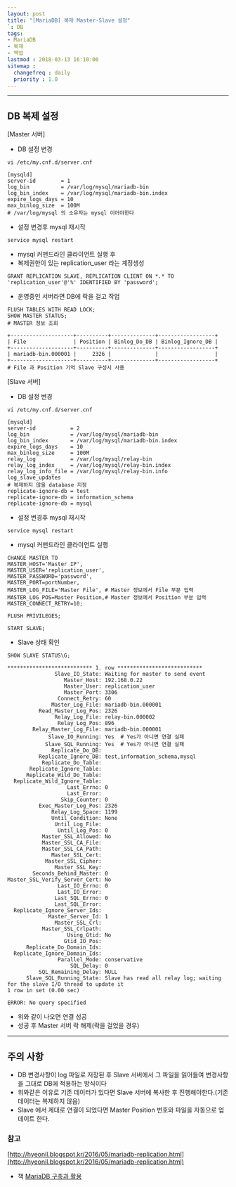 ```yaml
---
layout: post
title: "[MariaDB] 복제 Master-Slave 설정"
`: DB
tags:
- MariaDB
- 복제
- 백업
lastmod : 2018-03-13 16:10:00
sitemap :
  changefreq : daily
  priority : 1.0
---
```


***

## DB 복제 설정

<!--미리보기-->

[Master 서버]

- DB 설정 변경

```
vi /etc/my.cnf.d/server.cnf

[mysqld]
server-id        = 1
log_bin          = /var/log/mysql/mariadb-bin
log_bin_index    = /var/log/mysql/mariadb-bin.index
expire_logs_days = 10
max_binlog_size  = 100M
# /var/log/mysql 의 소유자는 mysql 이어야한다
```

- 설정 변경후 mysql 재시작

```
service mysql restart
```

- mysql 커맨드라인 클라이언트 실행 후
- 복제권한이 있는 replication_user 라는 계정생성

```
GRANT REPLICATION SLAVE, REPLICATION CLIENT ON *.* TO 'replication_user'@'%' IDENTIFIED BY 'password';
```

- 운영중인 서버라면 DB에 락을 걸고 작업

```
FLUSH TABLES WITH READ LOCK;
SHOW MASTER STATUS;
# MASTER 정보 조회

+--------------------+----------+--------------+------------------+
| File               | Position | Binlog_Do_DB | Binlog_Ignore_DB |
+--------------------+----------+--------------+------------------+
| mariadb-bin.000001 |     2326 |              |                  |
+--------------------+----------+--------------+------------------+
# File 과 Position 기억 Slave 구성시 사용
```
[Slave 서버]

- DB 설정 변경

```
vi /etc/my.cnf.d/server.cnf

[mysqld]
server-id           = 2
log_bin             = /var/log/mysql/mariadb-bin
log_bin_index       = /var/log/mysql/mariadb-bin.index
expire_logs_days    = 10
max_binlog_size     = 100M
relay_log           = /var/log/mysql/relay-bin
relay_log_index     = /var/log/mysql/relay-bin.index
relay_log_info_file = /var/log/mysql/relay-bin.info
log_slave_updates
# 복제하지 않을 database 지정
replicate-ignore-db = test
replicate-ignore-db = information_schema
replicate-ignore-db = mysql
```

- 설정 변경후 mysql 재시작

```
service mysql restart
```

- mysql 커맨드라인 클라이언트 실행

```
CHANGE MASTER TO
MASTER_HOST='Master IP',
MASTER_USER='replication_user',
MASTER_PASSWORD='password',
MASTER_PORT=portNumber,
MASTER_LOG_FILE='Master File', # Master 정보에서 File 부분 입력
MASTER_LOG_POS=Master Position,# Master 정보에서 Position 부분 입력
MASTER_CONNECT_RETRY=10;
   
FLUSH PRIVILEGES;
  
START SLAVE;

```

- Slave 상태 확인

```
SHOW SLAVE STATUS\G; 

*************************** 1. row ***************************
               Slave_IO_State: Waiting for master to send event
                  Master_Host: 192.168.0.22
                  Master_User: replication_user
                  Master_Port: 3306
                Connect_Retry: 60
              Master_Log_File: mariadb-bin.000001
          Read_Master_Log_Pos: 2326
               Relay_Log_File: relay-bin.000002
                Relay_Log_Pos: 896
        Relay_Master_Log_File: mariadb-bin.000001
             Slave_IO_Running: Yes  # Yes가 아니면 연결 실패
            Slave_SQL_Running: Yes  # Yes가 아니면 연결 실패
              Replicate_Do_DB: 
          Replicate_Ignore_DB: test,information_schema,mysql
           Replicate_Do_Table: 
       Replicate_Ignore_Table: 
      Replicate_Wild_Do_Table: 
  Replicate_Wild_Ignore_Table: 
                   Last_Errno: 0
                   Last_Error: 
                 Skip_Counter: 0
          Exec_Master_Log_Pos: 2326
              Relay_Log_Space: 1199
              Until_Condition: None
               Until_Log_File: 
                Until_Log_Pos: 0
           Master_SSL_Allowed: No
           Master_SSL_CA_File: 
           Master_SSL_CA_Path: 
              Master_SSL_Cert: 
            Master_SSL_Cipher: 
               Master_SSL_Key: 
        Seconds_Behind_Master: 0
Master_SSL_Verify_Server_Cert: No
                Last_IO_Errno: 0
                Last_IO_Error: 
               Last_SQL_Errno: 0
               Last_SQL_Error: 
  Replicate_Ignore_Server_Ids: 
             Master_Server_Id: 1
               Master_SSL_Crl: 
           Master_SSL_Crlpath: 
                   Using_Gtid: No
                  Gtid_IO_Pos: 
      Replicate_Do_Domain_Ids: 
  Replicate_Ignore_Domain_Ids: 
                Parallel_Mode: conservative
                    SQL_Delay: 0
          SQL_Remaining_Delay: NULL
      Slave_SQL_Running_State: Slave has read all relay log; waiting for the slave I/O thread to update it
1 row in set (0.00 sec)

ERROR: No query specified

```

- 위와 같이 나오면 연결 성공
- 성공 후 Master 서버 락 해제(락을 걸었을 경우)

---
## 주의 사항

- DB 변경사항이 log 파일로 저장된 후 Slave 서버에서 그 파일을 읽어들여 변경사항을 그대로 DB에 적용하는 방식이다
- 위와같은 이유로 기존 데이터가 있다면 Slave 서버에 복사한 후 진행해야한다.(기존데이터는 복제하지 않음)
- Slave 에서 제대로 연결이 되었다면 Master Position 번호와 파일을 자동으로 업데이트 한다.

### 참고
[http://hyeonil.blogspot.kr/2016/05/mariadb-replication.html](http://hyeonil.blogspot.kr/2016/05/mariadb-replication.html)
- 책 [MariaDB 구축과 활용](http://www.yes24.com/24/goods/22356573?scode=032&OzSrank=1)



